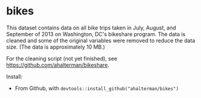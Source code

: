 bikes
========

This dataset contains data on all bike trips taken in July, August, and
September of 2013 on Washington, DC's bikeshare program. The data is cleaned
and some of the original variables were removed to reduce the data size. (The
data is approximately 10 MB.)

For the cleaning script (not yet finished), see
https://github.com/ahalterman/bikeshare.


Install:

* From Github, with `devtools::install_github("ahalterman/bikes")`
